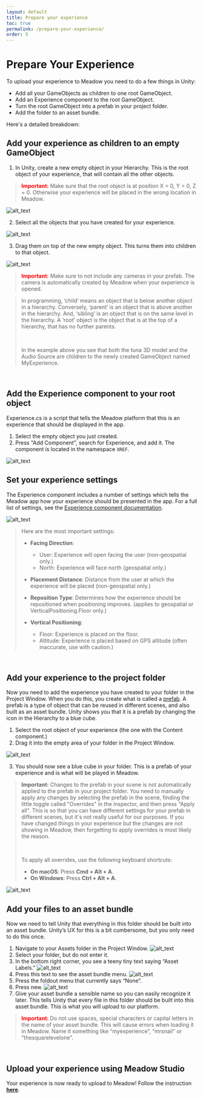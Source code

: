 ```yaml
---
layout: default
title: Prepare your experience
toc: true
permalink: /prepare-your-experience/
order: 5
---
```


# Prepare Your Experience

To upload your experience to Meadow you need to do a few things in Unity:
* Add all your GameObjects as children to one root GameObject.
* Add an Experience component to the root GameObject. 
* Turn the root GameObject into a prefab in your project folder.
* Add the folder to an asset bundle.

Here's a detailed breakdown:

## Add your experience as children to an empty GameObject

1. In Unity, create a new empty object in your Hierarchy. This is the root object of your experience, that will contain all the other objects. 

><b><font color="red">Important:</font></b> Make sure that the root object is at position X = 0, Y = 0, Z = 0. Otherwise your experience will be placed in the wrong location in Meadow.

![alt_text](../images/create-prefab-root.webp "image_tooltip")

2. Select all the objects that you have created for your experience.

![alt_text](../images/select-experience-objects.webp "image_tooltip")

3. Drag them on top of the new empty object. This turns them into children to that object.

![alt_text](../images/child-to-prefab-root.webp "image_tooltip")

> **<font color="red">Important:</font>** Make sure to not include any cameras in your prefab. The camera is automatically created by Meadow when your experience is opened.

> In programming, ‘child’ means an object that is below another object in a hierarchy. Conversely, ‘parent’ is an object that is above another in the hierarchy. And, ‘sibling’ is an object that is on the same level in the hierarchy. A ‘root’ object is the object that is at the top of a hierarchy, that has no further parents. 
>
><br>
>
>In the example above you see that both the tuna 3D model and the Audio Source are children to the newly created GameObject named MyExperience. 

<br>

## Add the Experience component to your root object

Experience.cs is a script that tells the Meadow platform that this is an experience that should be displayed in the app. 

1. Select the empty object you just created.
2. Press "Add Component", search for Experience, and add it. The component is located in the namespace `XREF`.

![alt_text](../images/add-content-component.webp "image_tooltip")


## Set your experience settings 

The Experience component includes a number of settings which tells the Meadow app how your experience should be presented in the app. For a full list of settings, see the [Experience component documentation](/experience-component/).

![alt_text](../images/experience-component.webp "Experience component")

>Here are the most important settings:
>
>- **Facing Direction**: 
>    - User: Experience will open facing the user (non-geospatial only.)
>    - North: Experience will face north (geospatial only.)
>
>- **Placement Distance**: 
>  Distance from the user at which the experience will be placed (non-geospatial only.)
>
>- **Reposition Type**: 
>  Determines how the experience should be repositioned when positioning improves.
>  (applies to geospatial or VerticalPositioning.Floor only.)
>
>- **Vertical Positioning**: 
>   - Floor: Experience is placed on the floor.
>   - Altitude: Experience is placed based on GPS altitude (often inaccurate, use with caution.)

<br>

## Add your experience to the project folder

Now you need to add the experience you have created to your folder in the Project Window. When you do this, you create what is called a [prefab](https://docs.unity3d.com/Manual/Prefabs.html). A prefab is a type of object that can be reused in different scenes, and also built as an asset bundle. Unity shows you that it is a prefab by changing the icon in the Hierarchy to a blue cube.

1. Select the root object of your experience (the one with the Content component.)
2. Drag it into the empty area of your folder in the Project Window. 

![alt_text](../images/create-prefab.webp "image_tooltip")

3. You should now see a blue cube in your folder. This is a prefab of your experience and is what will be played in Meadow.

> **Important:** Changes to the prefab in your scene is not automatically applied to the prefab in your project folder. You need to manually apply any changes by selecting the prefab in the scene, finding the little toggle called "Overrides" in the inspector, and then press "Apply all". This is so that you can have different settings for your prefab in different scenes, but it's not really useful for our purposes. If you have changed things in your experience but the changes are not showing in Meadow, then forgetting to apply overrides is most likely the reason.
>
><br>
>
> To apply all overrides, use the following keyboard shortcuts:
>
>- **On macOS**: Press **Cmd + Alt + A**.
>- **On Windows**: Press **Ctrl + Alt + A**.

![alt_text](../images/apply-overrides.webp "image_tooltip")

## Add your files to an asset bundle 

Now we need to tell Unity that everything in this folder should be built into an asset bundle. Unity’s UX for this is a bit cumbersome, but you only need to do this once.

1. Navigate to your Assets folder in the Project Window.
![alt_text](../images/asset-folder.webp "image_tooltip")
2. Select your folder, but do not enter it.
3. In the bottom right corner, you see a teeny tiny text saying “Asset Labels.”
![alt_text](../images/asset-labels.webp "image_tooltip")
4. Press this text to see the asset bundle menu. 
![alt_text](../images/asset-menu.webp "image_tooltip")
5. Press the foldout menu that currently says “None”.
6. Press new. 
![alt_text](../images/asset-menu-open.webp "image_tooltip")
7. Give your asset bundle a sensible name so you can easily recognize it later. This tells Unity that every file in this folder should be built into this asset bundle. This is what you will upload to our platform. 

> **<font color="red">Important: </font>** Do not use spaces, special characters or capital letters in the name of your asset bundle. This will cause errors when loading it in Meadow. Name it something like “myexperience”, “mrsnail” or "thesquarelevelone".

<br>

## Upload your experience using Meadow Studio

Your experience is now ready to upload to Meadow! Follow the instruction [**here**](https://manual.meadow.space/upload-to-meadow/).